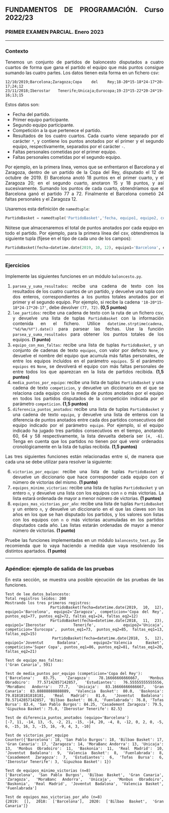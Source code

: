 ## FUNDAMENTOS DE PROGRAMACIÓN. Curso 2022/23
### PRIMER EXAMEN PARCIAL. Enero 2023

---

### Contexto

Tenemos un conjunto de partidos de baloncesto disputados a cuatro cuartos de forma que gana el partido el equipo que más puntos consigue sumando las cuatro partes. Los datos tienen esta forma en un fichero csv:

```
12/10/2019;Barcelona;Zaragoza;Copa del Rey;18-20*15-18*24-17*20-17;24;12
23/11/2018;Iberostar Tenerife;Unicaja;Eurocopa;19-23*15-22*20-24*19-16;13;15
```

Estos datos son: 
* Fecha del partido.
* Primer equipo participante.
* Segundo equipo participante. 
* Competición a la que pertenece el partido.
* Resultados de los cuatro cuartos. Cada cuarto viene separado por el carácter `*`, y contiene los puntos anotados por el primer y el segundo equipo, respectivamente, separados por el carácter `-`.
* Faltas personales cometidas por el primer equipo.
* Faltas personales cometidas por el segundo equipo. 

Por ejemplo, en la primera línea, vemos que se enfrentaron el Barcelona y el Zaragoza, dentro de un partido de la Copa del Rey, disputado el 12 de octubre de 2019. El Barcelona anotó 18 puntos en el primer cuarto, y el Zaragoza 20; en el segundo cuarto, anotaron 15 y 18 puntos, y así sucesivamente. Sumando los puntos de cada cuarto, obtendríamos que el Barcelona ganó el partido 77 a 72. Finalmente el Barcelona cometió 24 faltas personales y el Zaragoza 12. 

Usaremos esta definición de `namedtuple`:

```python
PartidoBasket = namedtuple('PartidoBasket','fecha, equipo1, equipo2, competicion, puntos_eq1, puntos_eq2, faltas_eq1, faltas_eq2')
```

Nótese que almacenaremos el total de puntos anotados por cada equipo en todo el partido. Por ejemplo, para la primera línea del csv, obtendremos la siguiente tupla (fíjese en el tipo de cada uno de los campos):

```python
PartidoBasket(fecha=datetime.date(2019, 10, 12), equipo1='Barcelona', equipo2='Zaragoza', competicion='Copa del Rey', puntos_eq1=77, puntos_eq2=72, faltas_eq1=24, faltas_eq2=12)
```

---
### Ejercicios

Implemente las siguientes funciones en un módulo `baloncesto.py`.  

1. `parsea_y_suma_resultados`: recibe una cadena de texto con los resultados de los cuatro cuartos de un partido, y devuelve una tupla con dos enteros, correspondientes a los puntos totales anotados por el primer y el segundo equipo. Por ejemplo, si recibe la cadena `'18-20*15-18*24-17*20-17'`, debe devolver `(77, 72)`. **(0,5 puntos)**
2. `lee_partidos`: recibe una cadena de texto con la ruta de un fichero csv, y devuelve una lista de tuplas `PartidoBasket` con la información contenida en el fichero. Utilice `datetime.strptime(cadena, "%d/%m/%Y").date()` para parsear las fechas. Use la función `parsea_y_suma_resultados` para obtener los puntos totales de los equipos. **(1 punto)**
3. `equipo_con_mas_faltas`: recibe una lista de tuplas `PartidoBasket`, y un conjunto de cadenas de texto `equipos`, con valor por defecto `None`, y devuelve el nombre del equipo que acumula más faltas personales, de entre los equipos incluídos en el parámetro `equipos`. Si el parámetro `equipos` es `None`, se devolverá el equipo con más faltas personales de entre todos los que aparezcan en la lista de partidos recibida. **(1,5 puntos)**
4. `media_puntos_por_equipo`: recibe una lista de tuplas `PartidoBasket` y una cadena de texto `competicion`, y devuelve un diccionario en el que se relaciona cada equipo con la media de puntos anotados por el equipo en todos los partidos disputados de la competición indicada por el parámetro `competicion`. **(1,5 puntos)**
5. `diferencia_puntos_anotados`: recibe una lista de tuplas `PartidoBasket` y una cadena de texto `equipo`, y devuelve una lista de enteros con la diferencia de puntos anotados entre cada dos partidos consecutivos del equipo indicado por el parámetro `equipo`. Por ejemplo, si el equipo indicado ha jugado tres partidos consecutivos en el tiempo, anotando 60, 64 y 58 respectivamente, la lista devuelta debería ser `[4, -6]`. Tenga en cuenta que los partidos no tienen por qué venir ordenados cronológicamente en la lista de tuplas recibida. **(1,5 puntos)**

Las tres siguientes funciones están relacionadas entre sí, de manera que cada una se debe utilizar para resolver la siguiente:

6. `victorias_por_equipo`: recibe una lista de tuplas `PartidoBasket` y devuelve un diccionario que hace corresponder cada equipo con el número de victorias del mismo. **(1 punto)**
7. `equipos_minimo_victorias`: recibe una lista de tuplas `PartidoBasket` y un entero `n`, y devuelve una lista con los equipos con `n` o más victorias. La lista estará ordenada de mayor a menor número de victorias. **(1 puntos)**
8. `equipos_mas_victorias_por_año`: recibe una lista de tuplas `PartidoBasket` y un entero `n`, y devuelve un diccionario en el que las claves son los años en los que se han disputado los partidos, y los valores son listas con los equipos con `n` o más victorias acumuladas en los partidos disputados cada año. Las listas estarán ordenadas de mayor a menor número de victorias. **(1 punto)**

Pruebe las funciones implementadas en un módulo `baloncesto_test.py`. Se recomienda que lo vaya haciendo a medida que vaya resolviendo los distintos apartados. **(1 punto)**

---
### Apéndice: ejemplo de salida de las pruebas

En esta sección, se muestra una posible ejecución de las pruebas de las funciones.

```
Test de lee_datos_baloncesto:
Total registros leídos: 200
Mostrando los tres primeros registros:
         PartidoBasket(fecha=datetime.date(2019, 10, 12), equipo1='Barcelona', equipo2='Zaragoza', competicion='Copa del Rey', puntos_eq1=77, puntos_eq2=72, faltas_eq1=24, faltas_eq2=12)
         PartidoBasket(fecha=datetime.date(2018, 11, 23), equipo1='Iberostar Tenerife', equipo2='Unicaja', competicion='Eurocopa', puntos_eq1=73, puntos_eq2=85, faltas_eq1=13, faltas_eq2=15)
         PartidoBasket(fecha=datetime.date(2018, 5, 12), equipo1='Joventut Badalona', equipo2='Valencia Basket', competicion='Super Copa', puntos_eq1=86, puntos_eq2=81, faltas_eq1=20, faltas_eq2=21)

Test de equipo_mas_faltas:
('Gran Canaria', 591)

Test de media_puntos_por_equipo (competicion='Copa del Rey'):
{'Barcelona': 83.75, 'Zaragoza': 78.16666666666667, 'Monbus Obradoiro': 77.57142857142857, 'Estudiantes': 76.55555555555556, 'MoraBanc Andorra': 77.7, 'Unicaja': 83.16666666666667, 'Gran Canaria': 83.88888888888889, 'Valencia Basket': 80.0, 'Baskonia': 79.81818181818181, 'Real Madrid': 81.6, 'Joventut Badalona': 78.57142857142857, 'Bilbao Basket': 86.8, 'Fuenlabrada': 76.8, 'Tofas Bursa': 83.4, 'San Pablo Burgos': 84.25, 'Casademont Zaragoza': 79.5, 'Gipuzkoa Basket': 75.0, 'Iberostar Tenerife': 82.5}

Test de diferencia_puntos_anotados (equipo='Barcelona')
[-7, 11, -14, 13, -5, -2, 21, -15, -14, 20, -4, 8, -12, 0, 2, 0, -5, 6, -15, 16, 3, -15, 16, -9, 4, 3, -10]

Test de victorias_por_equipo
Counter({'Barcelona': 18, 'San Pablo Burgos': 18, 'Bilbao Basket': 17, 'Gran Canaria': 17, 'Zaragoza': 14, 'MoraBanc Andorra': 13, 'Unicaja': 13, 'Monbus Obradoiro': 11, 'Baskonia': 11, 'Real Madrid': 10, 'Joventut Badalona': 9, 'Valencia Basket': 8, 'Fuenlabrada': 8, 'Casademont Zaragoza': 7, 'Estudiantes': 6, 'Tofas Bursa': 6, 'Iberostar Tenerife': 3, 'Gipuzkoa Basket': 1})

Test de equipos_minimo_victorias (n=8)
['Barcelona', 'San Pablo Burgos', 'Bilbao Basket', 'Gran Canaria', 'Zaragoza', 'MoraBanc Andorra', 'Unicaja', 'Monbus Obradoiro', 'Baskonia', 'Real Madrid', 'Joventut Badalona', 'Valencia Basket', 'Fuenlabrada']

Test de equipos_mas_victorias_por_año (n=8)
{2019: [], 2018: ['Barcelona'], 2020: ['Bilbao Basket', 'Gran Canaria']}
```

<style>body {text-align: justify}</style>